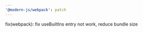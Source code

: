 ```yaml
---
'@modern-js/webpack': patch
---
```


fix(webpack): fix useBuiltIns entry not work, reduce bundle size
